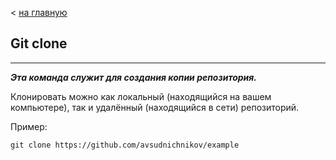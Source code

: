 < [на главную](./readme.md)

## **Git clone**
___

***Эта команда служит для создания копии репозитория.***

Клонировать можно как локальный (находящийся на вашем компьютере), так и удалённый (находящийся в сети) репозиторий.

Пример:

```bash=
git clone https://github.com/avsudnichnikov/example
```